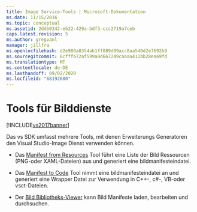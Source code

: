 ```yaml
---
title: Image Service-Tools | Microsoft-Dokumentation
ms.date: 11/15/2016
ms.topic: conceptual
ms.assetid: 2ddb0342-eb22-429a-bdf3-ccc2719a7ceb
caps.latest.revision: 5
ms.author: gregvanl
manager: jillfra
ms.openlocfilehash: d2e980a8354ab1ff089d09acc8aa540d2e7692b9
ms.sourcegitcommit: 6cfffa72af599a9d667249caaaa411bb28ea69fd
ms.translationtype: MT
ms.contentlocale: de-DE
ms.lasthandoff: 09/02/2020
ms.locfileid: "68192680"
---
```

# <a name="image-service-tools"></a>Tools für Bilddienste
[!INCLUDE[vs2017banner](../../includes/vs2017banner.md)]

Das vs SDK umfasst mehrere Tools, mit denen Erweiterungs Generatoren den Visual Studio-Image Dienst verwenden können.  
  
- Das [Manifest from Resources](../../extensibility/internals/manifest-from-resources.md) Tool führt eine Liste der Bild Ressourcen (PNG-oder XAML-Dateien) aus und generiert eine bildmanifesteindatei.  
  
- Das [Manifest to Code](../../extensibility/internals/manifest-to-code.md) Tool nimmt eine bildmanifesteindatei an und generiert eine Wrapper Datei zur Verwendung in C++-, c#-, VB-oder vsct-Dateien.  
  
- Der [Bild Bibliotheks-Viewer](../../extensibility/internals/image-library-viewer.md) kann Bild Manifeste laden, bearbeiten und durchsuchen.
